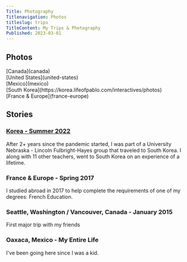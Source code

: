```yaml
---
Title: Photography
Titlenavigation: Photos
titleslug: trips
TitleContent: My Trips & Photography
Published: 2023-03-01
---
```

## Photos
<div class="flex flex-wrap">
  <div markdown="1" class=" w-25 pa3 mr2">
    [Canada](canada)
  </div>
  <div markdown="1" class=" w-25 pa3 mr2">
    [United States](united-states)
  </div>
  <div markdown="1" class=" w-25 pa3 mr2">
    [Mexico](mexico)
  </div>
  <div markdown="1" class=" w-25 pa3 mr2 hot-pink">
    [South Korea](https://korea.lifeofpablo.com/interactives/photos)
  </div>
  <div markdown="1" class=" w-25 pa3">
    [France & Europe](france-europe)
  </div>
</div>

## Stories
### [Korea - Summer 2022](/korea)
After 2+ years since the pandemic started, I was part of a University Nebraska - Lincoln Fulbright-Hayes group that traveled to South Korea. I along with 11 other teachers, went to South Korea on an experience of a lifetime.

### France & Europe - Spring 2017
I studied abroad in 2017 to help complete the requirements of one of my degrees: French Education.

### Seattle, Washington / Vancouver, Canada  - January 2015
First major trip with my friends

### Oaxaca, Mexico - My Entire Life
I've been going here since I was a kid. 



